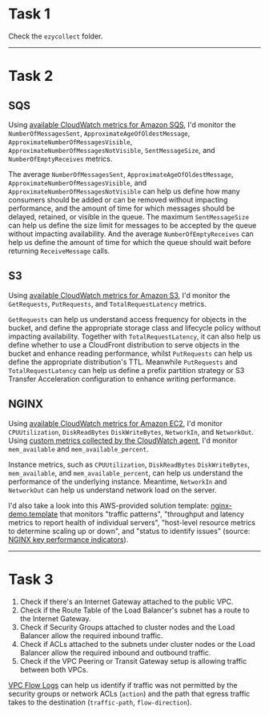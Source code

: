 # Task 1
Check the `ezycollect` folder.

---
# Task 2

## SQS
Using [available CloudWatch metrics for Amazon SQS](https://docs.aws.amazon.com/AWSSimpleQueueService/latest/SQSDeveloperGuide/sqs-available-cloudwatch-metrics.html), I'd monitor the `NumberOfMessagesSent`, `ApproximateAgeOfOldestMessage`, `ApproximateNumberOfMessagesVisible`, `ApproximateNumberOfMessagesNotVisible`, `SentMessageSize`, and `NumberOfEmptyReceives` metrics.

The average `NumberOfMessagesSent`, `ApproximateAgeOfOldestMessage`, `ApproximateNumberOfMessagesVisible`, and `ApproximateNumberOfMessagesNotVisible` can help us define how many consumers should be added or can be removed without impacting performance, and the amount of time for which messages should be delayed, retained, or visible in the queue. The maximum `SentMessageSize` can help us define the size limit for messages to be accepted by the queue without impacting availability. And the average `NumberOfEmptyReceives` can help us define the amount of time for which the queue should wait before returning `ReceiveMessage` calls.


## S3
Using [available CloudWatch metrics for Amazon S3](https://docs.aws.amazon.com/AmazonS3/latest/userguide/metrics-dimensions.html), I'd monitor the `GetRequests`, `PutRequests`, and `TotalRequestLatency` metrics.

`GetRequests` can help us understand access frequency for objects in the bucket, and define the appropriate storage class and lifecycle policy without impacting availability. Together with `TotalRequestLatency`, it can also help us define whether to use a CloudFront distribution to serve objects in the bucket and enhance reading performance, whilst `PutRequests` can help us define the appropriate distribution's TTL. Meanwhile `PutRequests` and `TotalRequestLatency` can help us define a prefix partition strategy or S3 Transfer Acceleration configuration to enhance writing performance.


## NGINX
Using [available CloudWatch metrics for Amazon EC2](https://docs.aws.amazon.com/AWSEC2/latest/UserGuide/viewing_metrics_with_cloudwatch.html), I'd monitor `CPUUtilization`, `DiskReadBytes` `DiskWriteBytes`, `NetworkIn`, and `NetworkOut`. Using [custom metrics collected by the CloudWatch agent](https://docs.aws.amazon.com/AmazonCloudWatch/latest/monitoring/metrics-collected-by-CloudWatch-agent.html), I'd monitor `mem_available` and `mem_available_percent`.

Instance metrics, such as `CPUUtilization`, `DiskReadBytes` `DiskWriteBytes`, `mem_available`, and `mem_available_percent`, can help us understand the performance of the underlying instance. Meantime, `NetworkIn` and `NetworkOut` can help us understand network load on the server.  

I'd also take a look into this AWS-provided solution template: [nginx-demo.template](https://solutions-reference.s3.amazonaws.com/amazon-cloudwatch-monitoring-framework/latest/nginx-demo.template) that monitors "traffic patterns", "throughput and latency metrics to report health of individual servers", "host-level resource metrics to determine scaling up or down", and "status to identify issues" (source: [NGINX key performance indicators](https://docs.aws.amazon.com/solutions/latest/amazon-cloudwatch-monitoring-framework/nginx-key-performance-indicators.html)).

---
# Task 3
1. Check if there's an Internet Gateway attached to the public VPC.
2. Check if the Route Table of the Load Balancer's subnet has a route to the Internet Gateway. 
3. Check if Security Groups attached to cluster nodes and the Load Balancer allow the required inbound traffic.
4. Check if ACLs attached to the subnets under cluster nodes or the Load Balancer allow the required inbound and outbound traffic.
5. Check if the VPC Peering or Transit Gateway setup is allowing traffic between both VPCs.

[VPC Flow Logs](https://docs.aws.amazon.com/vpc/latest/userguide/flow-logs.html#flow-log-records) can help us identify if traffic was not permitted by the security groups or network ACLs (`action`) and the path that egress traffic takes to the destination (`traffic-path`, `flow-direction`).